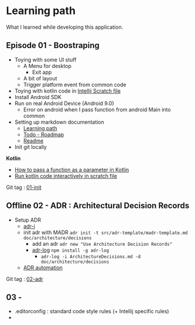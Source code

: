 # Learning path

What I learned while developing this application.

## Episode 01 - Boostraping

- Toying with some UI stuff
    - A Menu for desktop
      - Exit app
    - A bit of layout
    - Trigger platform event from common code
- Toying with kotlin code in [Intellij Scratch file](https://www.jetbrains.com/help/idea/scratches.html)
- Install Android SDK
- Run on real Android Device (Android 9.0)
  - Error on android when I pass function from android Main into common 
- Setting up markdown documentation
    - [Learning path](Learning_path.md)
    - [Todo - Roadmap](Todo.md)
    - [Readme](../readme.md)
- Init git locally

**Kotlin**

- [How to pass a function as a parameter in Kotlin](Learning_path/kotlin-pass-function-as-parameter.md)
- [Run kotlin code interactively in scratch file](Learning_path/kotlin-scratch-file-run-interactive.md)

Git tag : [01-init](https://github.com/baldir-fr/baldir-dashboard/releases/tag/01-init)

## Offline 02 - ADR : Architectural Decision Records

- Setup ADR
  - [adr-j](https://github.com/adoble/adr-j)
  - init adr with MADR
    `adr init -t src/adr-template/madr-template.md doc/architecture/decisions`
    - add an adr
      `adr new "Use Architecture Decision Records"`
    - [adr-log](https://adr.github.io/adr-log/) `npm install -g adr-log`
      - `adr-log -i ArchitectureDecisions.md -d doc/architecture/decisions`
  - [ADR automation](Learning_path/adr-automation.md)
  
Git tag : [02-adr](https://github.com/baldir-fr/baldir-dashboard/releases/tag/02-adr)

## 03 - 

- .editorconfig : standard code style rules (+ Intellij specific rules)
- 